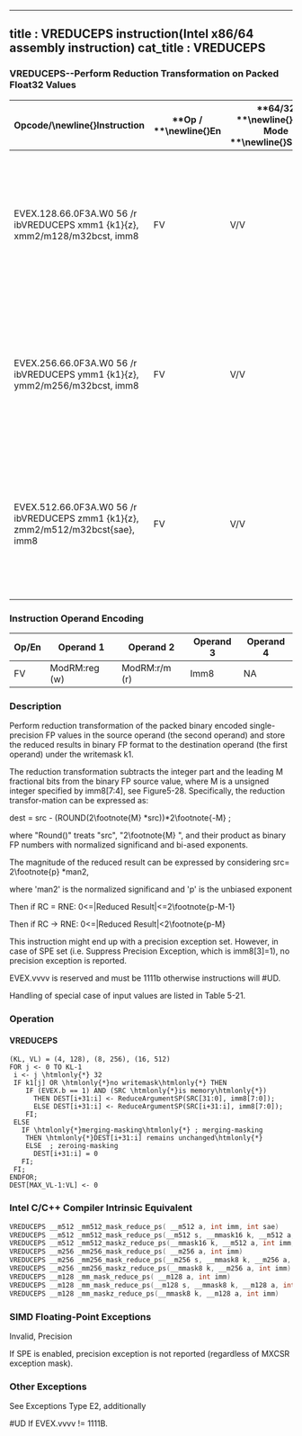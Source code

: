 ----------------------------
title : VREDUCEPS instruction(Intel x86/64 assembly instruction)
cat_title : VREDUCEPS
----------------------------
### VREDUCEPS--Perform Reduction Transformation on Packed Float32 Values


|**Opcode/**\newline{}**Instruction**|**Op / **\newline{}**En**|**64/32 **\newline{}**bit Mode **\newline{}**Support**|**CPUID **\newline{}**Feature **\newline{}**Flag**|**Description**|
|------------------------------------|-------------------------|------------------------------------------------------|--------------------------------------------------|---------------|
|EVEX.128.66.0F3A.W0 56 /r ibVREDUCEPS xmm1 {k1}{z}, xmm2/m128/m32bcst, imm8|FV|V/V|AVX512VLAVX512DQ|Perform reduction transformation on packed single-precision floating point values in xmm2/m128/m32bcst by subtracting a number of fraction bits specified by the imm8 field. Stores the result in xmm1 register under writemask k1.|
|EVEX.256.66.0F3A.W0 56 /r ibVREDUCEPS ymm1 {k1}{z}, ymm2/m256/m32bcst, imm8|FV|V/V|AVX512VLAVX512DQ|Perform reduction transformation on packed single-precision floating point values in ymm2/m256/m32bcst by subtracting a number of fraction bits specified by the imm8 field. Stores the result in ymm1 register under writemask k1.|
|EVEX.512.66.0F3A.W0 56 /r ibVREDUCEPS zmm1 {k1}{z}, zmm2/m512/m32bcst{sae}, imm8|FV|V/V|AVX512DQ|Perform reduction transformation on packed single-precision floating point values in zmm2/m512/m32bcst by subtracting a number of fraction bits specified by the imm8 field. Stores the result in zmm1 register under writemask k1.|
### Instruction Operand Encoding


|Op/En|Operand 1|Operand 2|Operand 3|Operand 4|
|-----|---------|---------|---------|---------|
|FV|ModRM:reg (w)|ModRM:r/m (r)|Imm8|NA|
### Description


Perform reduction transformation of the packed binary encoded single-precision FP values in the source operand (the second operand) and store the reduced results in binary FP format to the destination operand (the first operand) under the writemask k1. 

The reduction transformation subtracts the integer part and the leading M fractional bits from the binary FP source value, where M is a unsigned integer specified by imm8[7:4], see Figure5-28. Specifically, the reduction transfor-mation can be expressed as:

dest = src - (ROUND(2\footnote{M} *src))*2\footnote{-M} ;

where "Round()" treats "src", "2\footnote{M} ", and their product as binary FP numbers with normalized significand and bi-ased exponents.

The magnitude of the reduced result can be expressed by considering src= 2\footnote{p} *man2,

where 'man2' is the normalized significand and 'p' is the unbiased exponent 

Then if RC = RNE: 0<=|Reduced Result|<=2\footnote{p-M-1}

Then if RC  -> RNE: 0<=|Reduced Result|<2\footnote{p-M}

This instruction might end up with a precision exception set. However, in case of SPE set (i.e. Suppress Precision Exception, which is imm8[3]=1), no precision exception is reported.

EVEX.vvvv is reserved and must be 1111b otherwise instructions will #UD.

Handling of special case of input values are listed in Table 5-21.


### Operation
#### VREDUCEPS 
```info-verb
(KL, VL) = (4, 128), (8, 256), (16, 512)
FOR j <-  0 TO KL-1
 i  <- j \htmlonly{*} 32
 IF k1[j] OR \htmlonly{*}no writemask\htmlonly{*} THEN
    IF (EVEX.b == 1) AND (SRC \htmlonly{*}is memory\htmlonly{*})
      THEN DEST[i+31:i]  <- ReduceArgumentSP(SRC[31:0], imm8[7:0]);
      ELSE DEST[i+31:i] <-  ReduceArgumentSP(SRC[i+31:i], imm8[7:0]);
    FI;
 ELSE 
   IF \htmlonly{*}merging-masking\htmlonly{*} ; merging-masking
    THEN \htmlonly{*}DEST[i+31:i] remains unchanged\htmlonly{*}
    ELSE  ; zeroing-masking
      DEST[i+31:i] = 0
   FI;
 FI;
ENDFOR;
DEST[MAX_VL-1:VL]  <- 0
```

### Intel C/C++ Compiler Intrinsic Equivalent

```cpp
VREDUCEPS __m512 _mm512_mask_reduce_ps( __m512 a, int imm, int sae)
VREDUCEPS __m512 _mm512_mask_reduce_ps(__m512 s, __mmask16 k, __m512 a, int imm, int sae)
VREDUCEPS __m512 _mm512_maskz_reduce_ps(__mmask16 k, __m512 a, int imm, int sae)
VREDUCEPS __m256 _mm256_mask_reduce_ps( __m256 a, int imm)
VREDUCEPS __m256 _mm256_mask_reduce_ps(__m256 s, __mmask8 k, __m256 a, int imm)
VREDUCEPS __m256 _mm256_maskz_reduce_ps(__mmask8 k, __m256 a, int imm)
VREDUCEPS __m128 _mm_mask_reduce_ps( __m128 a, int imm)
VREDUCEPS __m128 _mm_mask_reduce_ps(__m128 s, __mmask8 k, __m128 a, int imm)
VREDUCEPS __m128 _mm_maskz_reduce_ps(__mmask8 k, __m128 a, int imm)
```
### SIMD Floating-Point Exceptions


Invalid, Precision

If SPE is enabled, precision exception is not reported (regardless of MXCSR exception mask).

### Other Exceptions


See Exceptions Type E2, additionally

#UD  If EVEX.vvvv != 1111B.

